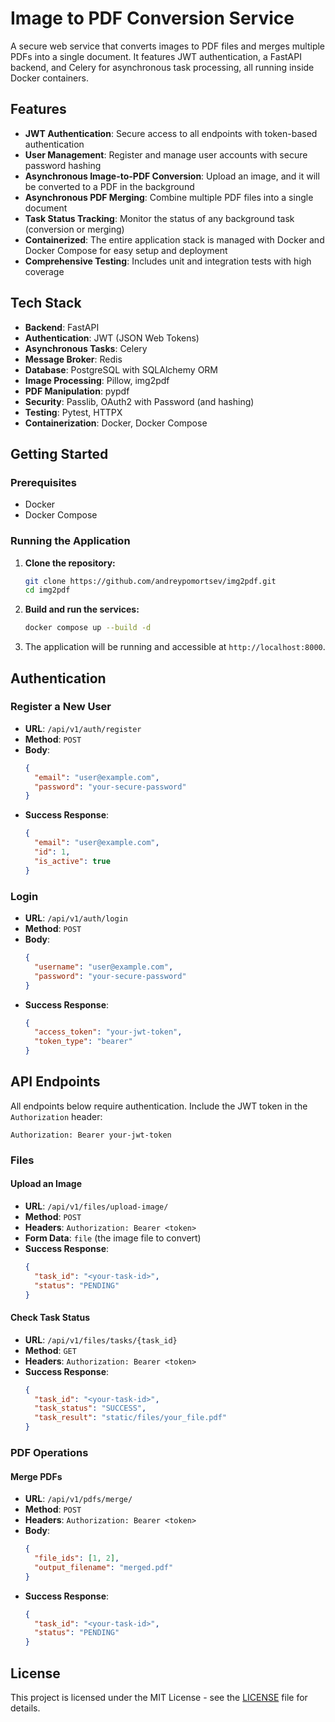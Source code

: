 # Image to PDF Conversion Service

A secure web service that converts images to PDF files and merges multiple PDFs into a single document. It features JWT authentication, a FastAPI backend, and Celery for asynchronous task processing, all running inside Docker containers.

## Features

- **JWT Authentication**: Secure access to all endpoints with token-based authentication
- **User Management**: Register and manage user accounts with secure password hashing
- **Asynchronous Image-to-PDF Conversion**: Upload an image, and it will be converted to a PDF in the background
- **Asynchronous PDF Merging**: Combine multiple PDF files into a single document
- **Task Status Tracking**: Monitor the status of any background task (conversion or merging)
- **Containerized**: The entire application stack is managed with Docker and Docker Compose for easy setup and deployment
- **Comprehensive Testing**: Includes unit and integration tests with high coverage

## Tech Stack

- **Backend**: FastAPI
- **Authentication**: JWT (JSON Web Tokens)
- **Asynchronous Tasks**: Celery
- **Message Broker**: Redis
- **Database**: PostgreSQL with SQLAlchemy ORM
- **Image Processing**: Pillow, img2pdf
- **PDF Manipulation**: pypdf
- **Security**: Passlib, OAuth2 with Password (and hashing)
- **Testing**: Pytest, HTTPX
- **Containerization**: Docker, Docker Compose

## Getting Started

### Prerequisites

- Docker
- Docker Compose

### Running the Application

1.  **Clone the repository:**
    ```bash
    git clone https://github.com/andreypomortsev/img2pdf.git
    cd img2pdf
    ```

2.  **Build and run the services:**
    ```bash
    docker compose up --build -d
    ```

3.  The application will be running and accessible at `http://localhost:8000`.

## Authentication

### Register a New User
- **URL**: `/api/v1/auth/register`
- **Method**: `POST`
- **Body**:
  ```json
  {
    "email": "user@example.com",
    "password": "your-secure-password"
  }
  ```
- **Success Response**:
  ```json
  {
    "email": "user@example.com",
    "id": 1,
    "is_active": true
  }
  ```

### Login
- **URL**: `/api/v1/auth/login`
- **Method**: `POST`
- **Body**:
  ```json
  {
    "username": "user@example.com",
    "password": "your-secure-password"
  }
  ```
- **Success Response**:
  ```json
  {
    "access_token": "your-jwt-token",
    "token_type": "bearer"
  }
  ```

## API Endpoints

All endpoints below require authentication. Include the JWT token in the `Authorization` header:
```
Authorization: Bearer your-jwt-token
```

### Files

#### Upload an Image
- **URL**: `/api/v1/files/upload-image/`
- **Method**: `POST`
- **Headers**: `Authorization: Bearer <token>`
- **Form Data**: `file` (the image file to convert)
- **Success Response**:
  ```json
  {
    "task_id": "<your-task-id>",
    "status": "PENDING"
  }
  ```

#### Check Task Status
- **URL**: `/api/v1/files/tasks/{task_id}`
- **Method**: `GET`
- **Headers**: `Authorization: Bearer <token>`
- **Success Response**:
  ```json
  {
    "task_id": "<your-task-id>",
    "task_status": "SUCCESS",
    "task_result": "static/files/your_file.pdf"
  }
  ```

### PDF Operations

#### Merge PDFs
- **URL**: `/api/v1/pdfs/merge/`
- **Method**: `POST`
- **Headers**: `Authorization: Bearer <token>`
- **Body**:
  ```json
  {
    "file_ids": [1, 2],
    "output_filename": "merged.pdf"
  }
  ```
- **Success Response**:
  ```json
  {
    "task_id": "<your-task-id>",
    "status": "PENDING"
  }
  ```

## License

This project is licensed under the MIT License - see the [LICENSE](LICENSE) file for details.
